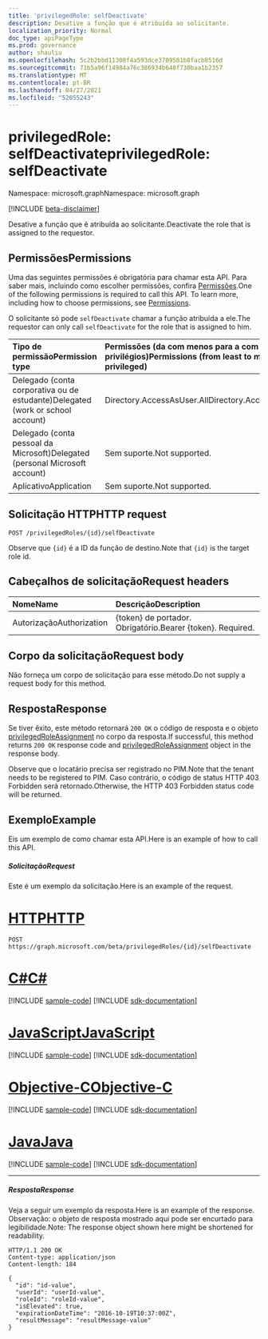 ```yaml
---
title: 'privilegedRole: selfDeactivate'
description: Desative a função que é atribuída ao solicitante.
localization_priority: Normal
doc_type: apiPageType
ms.prod: governance
author: shauliu
ms.openlocfilehash: 5c2b2bbd11308f4a593dce3709581b8facb8516d
ms.sourcegitcommit: 71b5a96f14984a76c386934b648f730baa1b2357
ms.translationtype: MT
ms.contentlocale: pt-BR
ms.lasthandoff: 04/27/2021
ms.locfileid: "52055243"
---
```

# <a name="privilegedrole-selfdeactivate"></a><span data-ttu-id="5994f-103">privilegedRole: selfDeactivate</span><span class="sxs-lookup"><span data-stu-id="5994f-103">privilegedRole: selfDeactivate</span></span>

<span data-ttu-id="5994f-104">Namespace: microsoft.graph</span><span class="sxs-lookup"><span data-stu-id="5994f-104">Namespace: microsoft.graph</span></span>

[!INCLUDE [beta-disclaimer](../../includes/beta-disclaimer.md)]

<span data-ttu-id="5994f-105">Desative a função que é atribuída ao solicitante.</span><span class="sxs-lookup"><span data-stu-id="5994f-105">Deactivate the role that is assigned to the requestor.</span></span>
## <a name="permissions"></a><span data-ttu-id="5994f-106">Permissões</span><span class="sxs-lookup"><span data-stu-id="5994f-106">Permissions</span></span>
<span data-ttu-id="5994f-p101">Uma das seguintes permissões é obrigatória para chamar esta API. Para saber mais, incluindo como escolher permissões, confira [Permissões](/graph/permissions-reference).</span><span class="sxs-lookup"><span data-stu-id="5994f-p101">One of the following permissions is required to call this API. To learn more, including how to choose permissions, see [Permissions](/graph/permissions-reference).</span></span>

<span data-ttu-id="5994f-109">O solicitante só pode ```selfDeactivate``` chamar a função atribuída a ele.</span><span class="sxs-lookup"><span data-stu-id="5994f-109">The requestor can only call ```selfDeactivate``` for the role that is assigned to him.</span></span> 

|<span data-ttu-id="5994f-110">Tipo de permissão</span><span class="sxs-lookup"><span data-stu-id="5994f-110">Permission type</span></span>      | <span data-ttu-id="5994f-111">Permissões (da com menos para a com mais privilégios)</span><span class="sxs-lookup"><span data-stu-id="5994f-111">Permissions (from least to most privileged)</span></span>              |
|:--------------------|:---------------------------------------------------------|
|<span data-ttu-id="5994f-112">Delegado (conta corporativa ou de estudante)</span><span class="sxs-lookup"><span data-stu-id="5994f-112">Delegated (work or school account)</span></span> | <span data-ttu-id="5994f-113">Directory.AccessAsUser.All</span><span class="sxs-lookup"><span data-stu-id="5994f-113">Directory.AccessAsUser.All</span></span>    |
|<span data-ttu-id="5994f-114">Delegado (conta pessoal da Microsoft)</span><span class="sxs-lookup"><span data-stu-id="5994f-114">Delegated (personal Microsoft account)</span></span> | <span data-ttu-id="5994f-115">Sem suporte.</span><span class="sxs-lookup"><span data-stu-id="5994f-115">Not supported.</span></span>    |
|<span data-ttu-id="5994f-116">Aplicativo</span><span class="sxs-lookup"><span data-stu-id="5994f-116">Application</span></span> | <span data-ttu-id="5994f-117">Sem suporte.</span><span class="sxs-lookup"><span data-stu-id="5994f-117">Not supported.</span></span> |

## <a name="http-request"></a><span data-ttu-id="5994f-118">Solicitação HTTP</span><span class="sxs-lookup"><span data-stu-id="5994f-118">HTTP request</span></span>
<!-- { "blockType": "ignored" } -->
```http
POST /privilegedRoles/{id}/selfDeactivate
```

<span data-ttu-id="5994f-119">Observe que ``{id}`` é a ID da função de destino.</span><span class="sxs-lookup"><span data-stu-id="5994f-119">Note that ``{id}`` is the target role id.</span></span>
## <a name="request-headers"></a><span data-ttu-id="5994f-120">Cabeçalhos de solicitação</span><span class="sxs-lookup"><span data-stu-id="5994f-120">Request headers</span></span>
| <span data-ttu-id="5994f-121">Nome</span><span class="sxs-lookup"><span data-stu-id="5994f-121">Name</span></span>       | <span data-ttu-id="5994f-122">Descrição</span><span class="sxs-lookup"><span data-stu-id="5994f-122">Description</span></span>|
|:---------------|:----------|
| <span data-ttu-id="5994f-123">Autorização</span><span class="sxs-lookup"><span data-stu-id="5994f-123">Authorization</span></span>  | <span data-ttu-id="5994f-p102">{token} de portador. Obrigatório.</span><span class="sxs-lookup"><span data-stu-id="5994f-p102">Bearer {token}. Required.</span></span> |

## <a name="request-body"></a><span data-ttu-id="5994f-126">Corpo da solicitação</span><span class="sxs-lookup"><span data-stu-id="5994f-126">Request body</span></span>
<span data-ttu-id="5994f-127">Não forneça um corpo de solicitação para esse método.</span><span class="sxs-lookup"><span data-stu-id="5994f-127">Do not supply a request body for this method.</span></span>

## <a name="response"></a><span data-ttu-id="5994f-128">Resposta</span><span class="sxs-lookup"><span data-stu-id="5994f-128">Response</span></span>

<span data-ttu-id="5994f-129">Se tiver êxito, este método retornará `200 OK` o código de resposta e o objeto [privilegedRoleAssignment](../resources/privilegedroleassignment.md) no corpo da resposta.</span><span class="sxs-lookup"><span data-stu-id="5994f-129">If successful, this method returns `200 OK` response code and [privilegedRoleAssignment](../resources/privilegedroleassignment.md) object in the response body.</span></span>

<span data-ttu-id="5994f-130">Observe que o locatário precisa ser registrado no PIM.</span><span class="sxs-lookup"><span data-stu-id="5994f-130">Note that the tenant needs to be registered to PIM.</span></span> <span data-ttu-id="5994f-131">Caso contrário, o código de status HTTP 403 Forbidden será retornado.</span><span class="sxs-lookup"><span data-stu-id="5994f-131">Otherwise, the HTTP 403 Forbidden status code will be returned.</span></span>
## <a name="example"></a><span data-ttu-id="5994f-132">Exemplo</span><span class="sxs-lookup"><span data-stu-id="5994f-132">Example</span></span>
<span data-ttu-id="5994f-133">Eis um exemplo de como chamar esta API.</span><span class="sxs-lookup"><span data-stu-id="5994f-133">Here is an example of how to call this API.</span></span>
##### <a name="request"></a><span data-ttu-id="5994f-134">Solicitação</span><span class="sxs-lookup"><span data-stu-id="5994f-134">Request</span></span>
<span data-ttu-id="5994f-135">Este é um exemplo da solicitação.</span><span class="sxs-lookup"><span data-stu-id="5994f-135">Here is an example of the request.</span></span>

# <a name="http"></a>[<span data-ttu-id="5994f-136">HTTP</span><span class="sxs-lookup"><span data-stu-id="5994f-136">HTTP</span></span>](#tab/http)
<!-- {
  "blockType": "request",
  "name": "privilegedrole_selfdeactivate"
}-->
```http
POST https://graph.microsoft.com/beta/privilegedRoles/{id}/selfDeactivate
```
# <a name="c"></a>[<span data-ttu-id="5994f-137">C#</span><span class="sxs-lookup"><span data-stu-id="5994f-137">C#</span></span>](#tab/csharp)
[!INCLUDE [sample-code](../includes/snippets/csharp/privilegedrole-selfdeactivate-csharp-snippets.md)]
[!INCLUDE [sdk-documentation](../includes/snippets/snippets-sdk-documentation-link.md)]

# <a name="javascript"></a>[<span data-ttu-id="5994f-138">JavaScript</span><span class="sxs-lookup"><span data-stu-id="5994f-138">JavaScript</span></span>](#tab/javascript)
[!INCLUDE [sample-code](../includes/snippets/javascript/privilegedrole-selfdeactivate-javascript-snippets.md)]
[!INCLUDE [sdk-documentation](../includes/snippets/snippets-sdk-documentation-link.md)]

# <a name="objective-c"></a>[<span data-ttu-id="5994f-139">Objective-C</span><span class="sxs-lookup"><span data-stu-id="5994f-139">Objective-C</span></span>](#tab/objc)
[!INCLUDE [sample-code](../includes/snippets/objc/privilegedrole-selfdeactivate-objc-snippets.md)]
[!INCLUDE [sdk-documentation](../includes/snippets/snippets-sdk-documentation-link.md)]

# <a name="java"></a>[<span data-ttu-id="5994f-140">Java</span><span class="sxs-lookup"><span data-stu-id="5994f-140">Java</span></span>](#tab/java)
[!INCLUDE [sample-code](../includes/snippets/java/privilegedrole-selfdeactivate-java-snippets.md)]
[!INCLUDE [sdk-documentation](../includes/snippets/snippets-sdk-documentation-link.md)]

---


##### <a name="response"></a><span data-ttu-id="5994f-141">Resposta</span><span class="sxs-lookup"><span data-stu-id="5994f-141">Response</span></span>
<span data-ttu-id="5994f-142">Veja a seguir um exemplo da resposta.</span><span class="sxs-lookup"><span data-stu-id="5994f-142">Here is an example of the response.</span></span> <span data-ttu-id="5994f-143">Observação: o objeto de resposta mostrado aqui pode ser encurtado para legibilidade.</span><span class="sxs-lookup"><span data-stu-id="5994f-143">Note: The response object shown here might be shortened for readability.</span></span>
<!-- {
  "blockType": "response",
  "truncated": true,
  "@odata.type": "microsoft.graph.privilegedRoleAssignment"
} -->
```http
HTTP/1.1 200 OK
Content-type: application/json
Content-length: 184

{
  "id": "id-value",
  "userId": "userId-value",
  "roleId": "roleId-value",
  "isElevated": true,
  "expirationDateTime": "2016-10-19T10:37:00Z",
  "resultMessage": "resultMessage-value"
}
```

<!-- uuid: 8fcb5dbc-d5aa-4681-8e31-b001d5168d79
2015-10-25 14:57:30 UTC -->
<!--
{
  "type": "#page.annotation",
  "description": "privilegedRole: selfDeactivate",
  "keywords": "",
  "section": "documentation",
  "tocPath": "",
  "suppressions": [
  ]
}
-->


